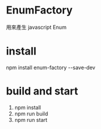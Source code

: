 # EnumFactory
用來產生 javascript Enum

# install
npm install enum-factory --save-dev

# build and start
1. npm install   
2. npm run build   
3. npm run start   
